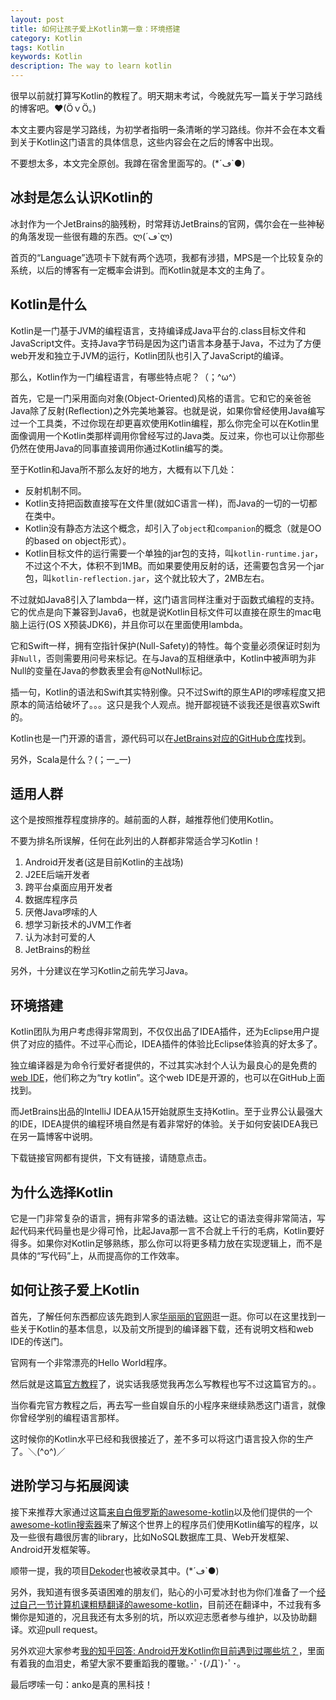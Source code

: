 ```yaml
---
layout: post
title: 如何让孩子爱上Kotlin第一章：环境搭建
category: Kotlin
tags: Kotlin
keywords: Kotlin
description: The way to learn kotlin
---
```


很早以前就打算写Kotlin的教程了。明天期末考试，今晚就先写一篇关于学习路线的博客吧。❤(ӦｖӦ｡)

本文主要内容是学习路线，为初学者指明一条清晰的学习路线。你并不会在本文看到关于Kotlin这门语言的具体信息，这些内容会在之后的博客中出现。

不要想太多，本文完全原创。我蹲在宿舍里面写的。(*´ڡ`●)

## 冰封是怎么认识Kotlin的

冰封作为一个JetBrains的脑残粉，时常拜访JetBrains的官网，偶尔会在一些神秘的角落发现一些很有趣的东西。ლ(´ڡ`ლ)

首页的“Language”选项卡下就有两个选项，我都有涉猎，MPS是一个比较复杂的系统，以后的博客有一定概率会讲到。而Kotlin就是本文的主角了。

## Kotlin是什么

Kotlin是一门基于JVM的编程语言，支持编译成Java平台的.class目标文件和JavaScript文件。支持Java字节码是因为这门语言本身基于Java，不过为了方便web开发和独立于JVM的运行，Kotlin团队也引入了JavaScript的编译。

那么，Kotlin作为一门编程语言，有哪些特点呢？（；\^ω\^）

首先，它是一门采用面向对象(Object-Oriented)风格的语言。它和它的亲爸爸Java除了反射(Reflection)之外完美地兼容。也就是说，如果你曾经使用Java编写过一个工具类，不过你现在却更喜欢使用Kotlin编程，那么你完全可以在Kotlin里面像调用一个Kotlin类那样调用你曾经写过的Java类。反过来，你也可以让你那些仍然在使用Java的同事直接调用你通过Kotlin编写的类。

至于Kotlin和Java所不那么友好的地方，大概有以下几处：

+ 反射机制不同。
+ Kotlin支持把函数直接写在文件里(就如C语言一样)，而Java的一切的一切都在类中。
+ Kotlin没有静态方法这个概念，却引入了`object`和`companion`的概念（就是OO的based on object形式）。
+ Kotlin目标文件的运行需要一个单独的jar包的支持，叫`kotlin-runtime.jar`，不过这个不大，体积不到1MB。而如果要使用反射的话，还需要包含另一个jar包，叫`kotlin-reflection.jar`，这个就比较大了，2MB左右。

不过就如Java8引入了lambda一样，这门语言同样注重对于函数式编程的支持。它的优点是向下兼容到Java6，也就是说Kotlin目标文件可以直接在原生的mac电脑上运行(OS X预装JDK6)，并且你可以在里面使用lambda。

它和Swift一样，拥有空指针保护(Null-Safety)的特性。每个变量必须保证时刻为非`Null`，否则需要用问号来标记。在与Java的互相继承中，Kotlin中被声明为非Null的变量在Java的参数表里会有@NotNull标记。

插一句，Kotlin的语法和Swift其实特别像。只不过Swift的原生API的啰嗦程度又把原本的简洁给破坏了。。。这只是我个人观点。抛开鄙视链不谈我还是很喜欢Swift的。

Kotlin也是一门开源的语言，源代码可以在[JetBrains对应的GitHub仓库](https://github.com/JetBrains/Kotlin)找到。

另外，Scala是什么？(；一_一)

## 适用人群

这个是按照推荐程度排序的。越前面的人群，越推荐他们使用Kotlin。

不要为排名所误解，任何在此列出的人群都非常适合学习Kotlin！

1. Android开发者(这是目前Kotlin的主战场)
1. J2EE后端开发者
1. 跨平台桌面应用开发者
1. 数据库程序员
1. 厌倦Java啰嗦的人
1. 想学习新技术的JVM工作者
1. 认为冰封可爱的人
1. JetBrains的粉丝

另外，十分建议在学习Kotlin之前先学习Java。

## 环境搭建

Kotlin团队为用户考虑得非常周到，不仅仅出品了IDEA插件，还为Eclipse用户提供了对应的插件。不过平心而论，IDEA插件的体验比Eclipse体验真的好太多了。

独立编译器是为命令行爱好者提供的，不过其实冰封个人认为最良心的是免费的[web IDE]( http://try.kotlinlang.org)，他们称之为“try kotlin”。这个web IDE是开源的，也可以在GitHub上面找到。

而JetBrains出品的IntelliJ IDEA从15开始就原生支持Kotlin。至于业界公认最强大的IDE，IDEA提供的编程环境自然是有着非常好的体验。关于如何安装IDEA我已在另一篇博客中说明。

下载链接官网都有提供，下文有链接，请随意点击。

## 为什么选择Kotlin

它是一门非常复杂的语言，拥有非常多的语法糖。这让它的语法变得非常简洁，写起代码来代码量也是少得可怜，比起Java那一言不合就上千行的毛病，Kotlin要好得多。如果你对Kotlin足够熟练，那么你可以将更多精力放在实现逻辑上，而不是具体的“写代码”上，从而提高你的工作效率。

## 如何让孩子爱上Kotlin

首先，了解任何东西都应该先跑到人家[华丽丽的官网]( http://kotlinlang.org)逛一逛。你可以在这里找到一些关于Kotlin的基本信息，以及前文所提到的编译器下载，还有说明文档和web IDE的传送门。

官网有一个非常漂亮的Hello World程序。

然后就是这篇[官方教程](http://kotlinlang.org/docs/reference)了，说实话我感觉我再怎么写教程也写不过这篇官方的。。

当你看完官方教程之后，再去写一些自娱自乐的小程序来继续熟悉这门语言，就像你曾经学别的编程语言那样。

这时候你的Kotlin水平已经和我很接近了，差不多可以将这门语言投入你的生产了。＼(^o^)／

## 进阶学习与拓展阅读

接下来推荐大家通过这篇[来自白俄罗斯的awesome-kotlin](https://github.com/KotlinBy/awesome-kotlin)以及他们提供的一个[awesome-kotlin搜索器]( http://kotlin.link)来了解这个世界上的程序员们使用Kotlin编写的程序，以及一些很有趣很厉害的library，比如NoSQL数据库工具、Web开发框架、Android开发框架等。

顺带一提，我的项目[Dekoder]( https://github.com/ice1000/Dekoder)也被收录其中。(*´ڡ`●)

另外，我知道有很多英语困难的朋友们，贴心的小可爱冰封也为你们准备了一个[经过自己一节计算机课粗糙翻译的awesome-kotlin](https://github.com/KotlinCN/awesome-kotlin)，目前还在翻译中，不过我有多懒你是知道的，况且我还有太多别的坑，所以欢迎志愿者参与维护，以及协助翻译。欢迎pull request。

另外欢迎大家参考[我的知乎回答: Android开发Kotlin你目前遇到过哪些坑？](http://www.zhihu.com/question/36735834/answer/105409238)，里面有着我的血泪史，希望大家不要重蹈我的覆辙｡･ﾟ･(ﾉД\`)･ﾟ･｡

最后啰嗦一句：anko是真的黑科技！